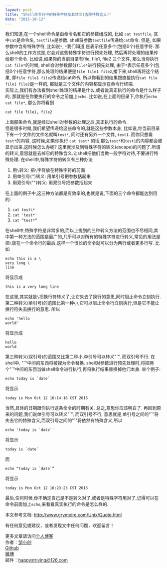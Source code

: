 ```yaml
---
layout: post
title: "Shell命令行中的特殊字符及其转义(去除特殊含义)"
date: "2015-10-12"
---
```


我们知道,在一个shell命令是由命令名和它的参数组成的, 比如 `cat testfile`, 其中`cat`是命令名, `testfile`是参数. shell将参数`testfile`传递给`cat`命令. 但是, 如果参数中含有特殊字符, 比如说`*`, `*`我们知道,是表示任意多个(包括0个)任意字符. 那么shell的工作方式是,它会对这些特殊字符进行预先处理, 然后再将处理的结果传给那个命令.
比如说,如果你的当前目录有file, file1, file2 三个文件, 那么当你执行`cat file*`的时候, shell会对参数部分`file*`进行预先处理, 由于`*`表示任意多个(包括0个)任意字符,那么处理的结果便是`file file1 file2`,接下来,shell再将这个结果, 即`file file1 file2`传递给cat命令, 所以你看到的结果跟直接执行`cat file file1 file2`是一样的, 那就是三个文件的内容都显示在命令行终端.  
实际上,我们有办法看到shell处理的结果是什么,或者说真正执行的命令是什么样子的, 那就是在你要执行的命令之前加上`echo`.
比如说,在上面的目录下,你执行`echo cat file*`, 那么你将看到
```
cat file file1, file2
```
上面那条命令,就是经过shell对参数的处理之后,真正执行的命令.  
但是很多时候,我们希望传递给这些命令的,就是这些参数本身, 比如说,你当前目录下有一个文件的文件名就叫`test*`, 同时还有另外一个文件, `test1`. 而你只想看`test*`的内容, 这时候,如果你执行
`cat test*`
的话,那么`test*`和`test1`的内容都会被显示出来,这时候怎么办呢? 这里就涉及到特殊字符的转义(escape)的问题了.所谓的转义,意思就是去掉它的特殊含义.让shell把他们当做一般字符对待,不要进行特殊处理.
在shell中,特殊字符的转义有三种办法
1. 用`\`转义: 把`\`字符放在特殊字符的前面
2. 用单引号('')转义: 用单引号把参数括起来
3.  用双引号("")转义: 用双引号把参数括起来

在上面的例子中,这三种方法都是有效率的,也就是说,下面的三个命令都能达到目的:
1. `cat test\*`
2.  `cat 'test*'`
3.  `cat “test*”`

在shell中,特殊字符是非常多的,而以上提到的三种转义方法的范围也不尽相同,其中第一种方法的范围是最广的,几乎可以对所有的特殊字符进行转义,常见的用法是把`\`放在一个命令行的最后,这样一个很长的命令就可以分为两行或者更多行写. 比如
```
echo this is a \
very long \
line
```
将显示成
```
this is a very long line
```
在这里,其实就是`\`把换行符转义了,让它失去了换行的意思,同时阻止命令立刻执行.  
第二种转义(单引号)的范围比第一种小,它可以阻止命令行立刻执行,但是它不能让换行符失去换行的意思. 所以
```
echo 'hello
world'
```
将显示成
```
hello
world
```
第三种转义(双引号)的范围又比第二种小,单引号可以转义"\`", 而双引号不行. 在shell中, "\`"中间的东西将被视为命令替换. shell对参数进行预先处理时,将把两个"\`"中间的东西当做shell命令进行执行,再将执行结果替换掉他们本身. 举个例子:
```
echo today is `date`
```
将显示
```
today is Mon Oct 12 16:14:16 CST 2015
```
当然,具体的日期跟你执行这条命令的时期有关. 总之,意思你应该明白了. 再回到原来的问题,我们说单引号可以转义"\`", 而双引号不行, 意思就是,单引号之间的"\`"将失去它的特殊含义,而双引号之间的"\`"将依然有特殊含义,所以
```
echo 'today is `date`'
```
将显示
```
today is `date`
```
而
```
echo “today is `date`”
```
将显示
```
today is Mon Oct 12 16:23:23 CST 2015
```
最后,任何时候,你不确定自己是不是转义对了,或者是特殊字符用对了,记得可以在命令前面加上`echo`,来看看真实执行的命令是怎么样的.

本文参考文档: http://www.grymoire.com/Unix/Quote.html

有任何意见或建议，或者发现文中任何问题，欢迎留言！

更多文章请访问[个人博客](http://chriszou.com/)  
作者：[邹小创](http://chriszou.com/)  
[Github](https://github.com/ChrisZou)  
[微博](http://weibo.com/happystriving)  
邮件：happystriving@126.com
